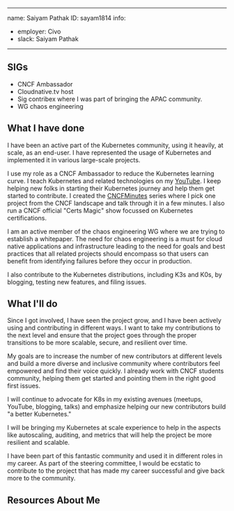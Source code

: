 -------------------------------------------------------------
name: Saiyam Pathak
ID: sayam1814
info:
  - employer: Civo
  - slack: Saiyam Pathak
-------------------------------------------------------------

## SIGs
- CNCF Ambassador
- Cloudnative.tv host
- Sig contribex where I was part of bringing the APAC community.
- WG chaos engineering

## What I have done
I have been an active part of the Kubernetes community, using it heavily, at scale, as an end-user. I have represented the usage of Kubernetes and implemented it in various large-scale projects. 

I use my role as a CNCF Ambassador to reduce the Kubernetes learning curve. I teach Kubernetes and related technologies on my [YouTube](https://youtube.com/saiyam911). I keep helping new folks in starting their Kubernetes journey and help them get started to contribute. I created the [CNCFMinutes](https://youtube.com/playlist?list=PL5uLNcv9SibB658blGUEv18IhcMGL0dxC) series where I  pick one project from the CNCF landscape and talk through it in a few minutes. I also run a CNCF official "Certs Magic" show focussed on Kubernetes certifications.

I am an active member of the chaos engineering WG where we are trying to establish a whitepaper. The need for chaos engineering is a must for cloud native applications and infrastructure leading to the need for goals and best practices that all related projects should encompass so that users can benefit from identifying failures before they occur in production.

I also contribute to the Kubernetes distributions, including K3s and K0s, by blogging, testing new features, and filing issues.



## What I'll do
Since I got involved, I have seen the project grow, and I have been actively using and contributing in different ways. I want to take my contributions to the next level and ensure that the project goes through the proper transitions to be more scalable, secure, and resilient over time. 

My goals are to increase the number of new contributors at different levels and build a more diverse and inclusive community where contributors feel empowered and find their voice quickly. I already  work with  CNCF students community, helping them get started and pointing them in the right good first issues.
 
I will continue to advocate for K8s in my existing avenues (meetups, YouTube, blogging, talks) and emphasize helping our new contributors build "a better Kubernetes." 

I will be bringing my Kubernetes at scale experience to help in the aspects like autoscaling, auditing, and metrics that will help the project be more resilient and scalable.

I have been part of this fantastic community and used it in different roles in my career. As part of the steering committee, I would be ecstatic to contribute to the project that has made my career successful and give back more to the community.

## Resources About Me

[Youtube]: https://youtube.com/saiyam911
[Twitter]: https://twitter.com/saiyampathak
